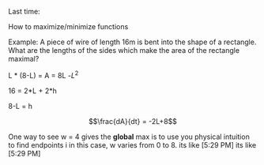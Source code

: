 Last time:

How to maximize/minimize functions

Example:
A piece of wire of length 16m is bent into the shape of a rectangle. What are the lengths of the sides which make the area of the rectangle maximal?

L * (8-L) = A = 8L -$L^2$  

16 = 2\*L + 2\*h

8-L = h

$$\frac{dA}{dt} = -2L+8$$

One way to see w = 4 gives the **global** max is to use you physical intuition to find endpoints i in this case, w varies from 0 to 8. its like
[5:29 PM]
its like
[5:29 PM]
